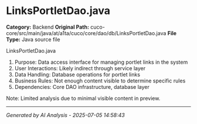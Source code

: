 # LinksPortletDao.java

**Category:** Backend
**Original Path:** cuco-core/src/main/java/at/a1ta/cuco/core/dao/db/LinksPortletDao.java
**File Type:** Java source file

LinksPortletDao.java
1. Purpose: Data access interface for managing portlet links in the system
2. User Interactions: Likely indirect through service layer
3. Data Handling: Database operations for portlet links
4. Business Rules: Not enough content visible to determine specific rules
5. Dependencies: Core DAO infrastructure, database layer

Note: Limited analysis due to minimal visible content in preview.

---
*Generated by AI Analysis - 2025-07-05 14:58:43*
